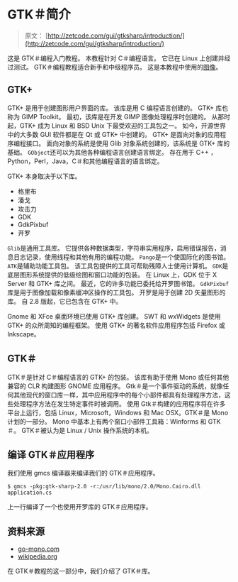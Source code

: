 # GTK＃简介

> 原文： [http://zetcode.com/gui/gtksharp/introduction/](http://zetcode.com/gui/gtksharp/introduction/)

这是 GTK＃编程入门教程。 本教程针对 C＃编程语言。 它已在 Linux 上创建并经过测试。 GTK＃编程教程适合新手和中级程序员。 这是本教程中使用的[图像](/img/gui/sharpgimg.tgz)。

## GTK+ 

GTK+  是用于创建图形用户界面的库。 该库是用 C 编程语言创建的。 GTK+ 库也称为 GIMP Toolkit。 最初，该库是在开发 GIMP 图像处理程序时创建的。 从那时起，GTK+ 成为 Linux 和 BSD Unix 下最受欢迎的工具包之一。 如今，开源世界中的大多数 GUI 软件都是在 Qt 或 GTK+ 中创建的。 GTK+ 是面向对象的应用程序编程接口。 面向对象的系统是使用 Glib 对象系统创建的，该系统是 GTK+ 库的基础。 `GObject`还可以为其他各种编程语言创建语言绑定。 存在用于 C++ ，Python，Perl，Java，C＃和其他编程语言的语言绑定。

GTK+ 本身取决于以下库。

*   格里布
*   潘戈
*   攻击力
*   GDK
*   GdkPixbuf
*   开罗

`Glib`是通用工具库。 它提供各种数据类型，字符串实用程序，启用错误报告，消息日志记录，使用线程和其他有用的编程功能。 `Pango`是一个使国际化的图书馆。 `ATK`是辅助功能工具包。 该工具包提供的工具可帮助残障人士使用计算机。 `GDK`是底层图形系统提供的低级绘图和窗口功能的包装。 在 Linux 上，GDK 位于 X Server 和 GTK+ 库之间。 最近，它的许多功能已委托给开罗图书馆。 `GdkPixbuf`库是用于图像加载和像素缓冲区操作的工具包。 开罗是用于创建 2D 矢量图形的库。 自 2.8 版起，它已包含在 GTK+ 中。

Gnome 和 XFce 桌面环境已使用 GTK+ 库创建。 SWT 和 wxWidgets 是使用 GTK+ 的众所周知的编程框架。 使用 GTK+ 的著名软件应用程序包括 Firefox 或 Inkscape。

## GTK＃

GTK＃是针对 C＃编程语言的 GTK+ 的包装。 该库有助于使用 Mono 或任何其他兼容的 CLR 构建图形 GNOME 应用程序。 Gtk＃是一个事件驱动的系统，就像任何其他现代的窗口库一样，其中应用程序中的每个小部件都具有处理程序方法，这些处理程序方法在发生特定事件时被调用。 使用 Gtk＃构建的应用程序将在许多平台上运行，包括 Linux，Microsoft，Windows 和 Mac OSX。GTK＃是 Mono 计划的一部分。 Mono 中基本上有两个窗口小部件工具箱：Winforms 和 GTK＃。 GTK＃被认为是 Linux / Unix 操作系统的本机。

## 编译 GTK＃应用程序

我们使用 gmcs 编译器来编译我们的 GTK＃应用程序。

```
$ gmcs -pkg:gtk-sharp-2.0 -r:/usr/lib/mono/2.0/Mono.Cairo.dll application.cs

```

上一行编译了一个也使用开罗库的 GTK＃应用程序。

## 资料来源

*   [go-mono.com](http://www.go-mono.com)
*   [wikipedia.org](http://wwww.wikipedia.org)

在 GTK＃教程的这一部分中，我们介绍了 GTK＃库。